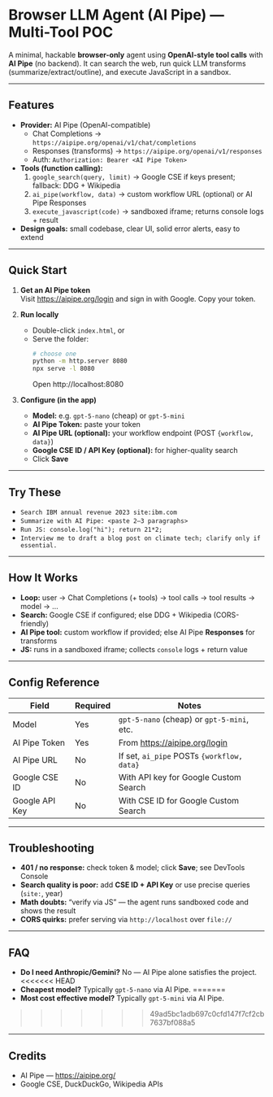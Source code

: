 # Browser LLM Agent (AI Pipe) — Multi-Tool POC

A minimal, hackable **browser-only** agent using **OpenAI-style tool calls** with **AI Pipe** (no backend).
It can search the web, run quick LLM transforms (summarize/extract/outline), and execute JavaScript in a sandbox.

---

## Features

- **Provider:** AI Pipe (OpenAI-compatible)
  - Chat Completions → `https://aipipe.org/openai/v1/chat/completions`
  - Responses (transforms) → `https://aipipe.org/openai/v1/responses`
  - Auth: `Authorization: Bearer <AI Pipe Token>`
- **Tools (function calling):**
  1) `google_search(query, limit)` → Google CSE if keys present; fallback: DDG + Wikipedia  
  2) `ai_pipe(workflow, data)` → custom workflow URL (optional) or AI Pipe Responses  
  3) `execute_javascript(code)` → sandboxed iframe; returns console logs + result
- **Design goals:** small codebase, clear UI, solid error alerts, easy to extend

---

## Quick Start

1. **Get an AI Pipe token**  
   Visit https://aipipe.org/login and sign in with Google. Copy your token.

2. **Run locally**  
   - Double-click `index.html`, or
   - Serve the folder:
     ```bash
     # choose one
     python -m http.server 8080
     npx serve -l 8080
     ```
     Open http://localhost:8080

3. **Configure (in the app)**  
   - **Model:** e.g. `gpt-5-nano` (cheap) or `gpt-5-mini`  
   - **AI Pipe Token:** paste your token  
   - **AI Pipe URL (optional):** your workflow endpoint (POST `{workflow, data}`)  
   - **Google CSE ID / API Key (optional):** for higher-quality search  
   - Click **Save**

---

## Try These

- `Search IBM annual revenue 2023 site:ibm.com`
- `Summarize with AI Pipe: <paste 2–3 paragraphs>`
- `Run JS: console.log("hi"); return 21*2;`
- `Interview me to draft a blog post on climate tech; clarify only if essential.`

---

## How It Works

- **Loop:** user → Chat Completions (+ tools) → tool calls → tool results → model → …  
- **Search:** Google CSE if configured; else DDG + Wikipedia (CORS-friendly)  
- **AI Pipe tool:** custom workflow if provided; else AI Pipe **Responses** for transforms  
- **JS:** runs in a sandboxed iframe; collects `console` logs + return value

---

## Config Reference

| Field           | Required | Notes                                           |
|-----------------|----------|-------------------------------------------------|
| Model           | Yes      | `gpt-5-nano` (cheap) or `gpt-5-mini`, etc.  |
| AI Pipe Token   | Yes      | From https://aipipe.org/login                   |
| AI Pipe URL     | No       | If set, `ai_pipe` POSTs `{workflow, data}`     |
| Google CSE ID   | No       | With API key for Google Custom Search           |
| Google API Key  | No       | With CSE ID for Google Custom Search            |

---

## Troubleshooting

- **401 / no response:** check token & model; click **Save**; see DevTools Console  
- **Search quality is poor:** add **CSE ID + API Key** or use precise queries (`site:`, year)  
- **Math doubts:** “verify via JS” — the agent runs sandboxed code and shows the result  
- **CORS quirks:** prefer serving via `http://localhost` over `file://`

---

## FAQ

- **Do I need Anthropic/Gemini?** No — AI Pipe alone satisfies the project.  
<<<<<<< HEAD
- **Cheapest model?** Typically `gpt-5-nano` via AI Pipe.
=======
- **Most cost effective model?** Typically `gpt-5-mini` via AI Pipe.
>>>>>>> 49ad5bc1adb697c0cfd147f7cf2cb7637bf088a5

---

## Credits

- AI Pipe — https://aipipe.org/  
- Google CSE, DuckDuckGo, Wikipedia APIs
